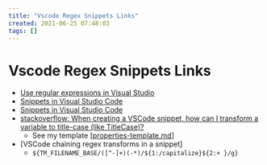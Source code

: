 ```yaml
---
title: "Vscode Regex Snippets Links"
created: 2021-06-25 07:48:03
tags: []
---
```


# Vscode Regex Snippets Links

- [Use regular expressions in Visual Studio][vscode regex]
- [Snippets in Visual Studio Code][vscode snippets]
- [Snippets in Visual Studio Code][vscode snippets Microsoft github]
- [stackoverflow: When creating a VSCode snippet, how can I transform a variable to title-case (like TitleCase)?][vscode titlecase]
  - See my template [[properties-template.md]]
- [VSCode chaining regex transforms in a snippet]
  - `${TM_FILENAME_BASE/([^-]+)(-*)/${1:/capitalize}${2:+ }/g}`
  
[vscode regex]: https://docs.microsoft.com/en-us/visualstudio/ide/using-regular-expressions-in-visual-studio?view=vs-2019
[vscode snippets]: https://code.visualstudio.com/docs/editor/userdefinedsnippets#_snippet-syntax
[vscode snippets Microsoft github]: https://github.com/microsoft/vscode-docs/blob/main/docs/editor/userdefinedsnippets.md
[vscode titlecase]: https://stackoverflow.com/questions/52874954/when-creating-a-vscode-snippet-how-can-i-transform-a-variable-to-title-case-li
[vscode chaining regex]: https://stackoverflow.com/questions/66507762/vscode-chaining-regex-transforms-in-a-snippet

[//begin]: # "Autogenerated link references for markdown compatibility"
[properties-template.md]: properties-template "${TM_FILENAME_BASE/("
[//end]: # "Autogenerated link references"
